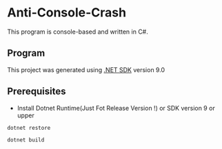 # Anti-Console-Crash
This program is console-based and written in C#.

## Program

This project was generated using [.NET SDK](https://dotnet.microsoft.com/en-us/download/dotnet/8.0) version 9.0

## Prerequisites

- Install Dotnet Runtime(Just Fot Release Version !) or SDK version 9 or upper

```bash
dotnet restore
```
```bash
dotnet build
```